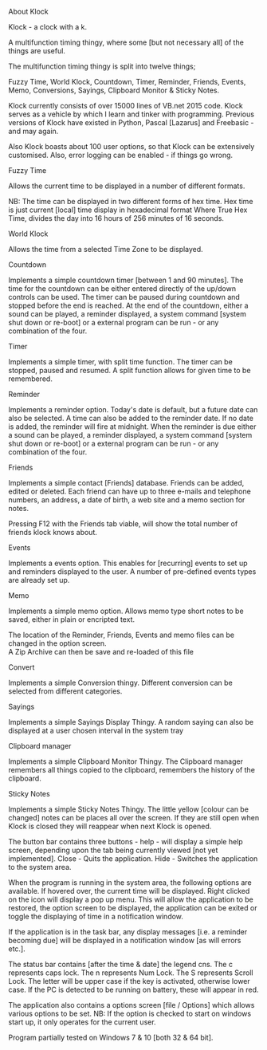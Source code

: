 About Klock

Klock - a clock with a k.

A multifunction timing thingy, where some [but not necessary all] of the things are useful.

The multifunction timing thingy is split into twelve things;

Fuzzy Time, World Klock, Countdown, Timer, Reminder, Friends, Events, Memo, Conversions, Sayings, Clipboard Monitor & Sticky Notes.

Klock currently consists of over 15000 lines of VB.net 2015 code.  Klock serves as a vehicle by which I learn and tinker with programming.  Previous versions of Klock have existed in Python, Pascal [Lazarus] and Freebasic - and may again.

Also Klock boasts about 100 user options, so that Klock can be extensively customised.  Also, error logging can be enabled - if things go wrong.


Fuzzy Time

Allows the current time to be displayed in a number of different formats.

NB: The time can be displayed in two different forms of hex time.
Hex time is just current [local] time display in hexadecimal format
Where True Hex Time, divides the day into 16 hours of 256 minutes of 16 seconds.


World Klock

Allows the time from a selected Time Zone to be displayed. 


Countdown

Implements a simple countdown timer [between 1 and 90 minutes].
The time for the countdown can be either entered directly of the up/down controls can be used.  The timer can be paused during countdown and stopped before the end is reached.  At the end of the countdown, either a sound can be played, a reminder displayed, a system command [system shut down or re-boot] or a external program can be run - or any combination of the four.


Timer

Implements  a simple timer, with split time function.
The timer can be stopped, paused and resumed.
A split function allows for given time to be remembered.


Reminder

Implements a reminder option.
Today's date is default, but a future date can also be selected.  A time can also be added to the reminder date.  If no date is added, the reminder will fire at midnight.  When the reminder is due either a sound can be played, a reminder displayed, a system command [system shut down or re-boot] or a external program can be run - or any combination of the four.


Friends

Implements a simple contact [Friends] database.
Friends can be added, edited or deleted.  Each friend can have up to three e-mails and telephone numbers, an address, a date of birth, a web site and a memo section for notes.

Pressing F12 with the Friends tab viable, will show the total number of friends klock knows about.


Events

Implements a events option.
This enables for [recurring] events to set up and reminders displayed to the user.  A number of pre-defined events types are already set up.


Memo

Implements a simple memo option.
Allows memo type short notes to be saved, either in plain or encripted text.


The location of the Reminder, Friends, Events and memo files can be changed in the option screen.  
A Zip Archive can then be save and re-loaded of this file


Convert

Implements a simple Conversion thingy.
Different conversion can be selected from different categories.


Sayings

Implements a simple Sayings Display Thingy.
A random saying can also be displayed at a user chosen interval in the system tray


Clipboard manager

Implements a simple Clipboard Monitor Thingy.
The Clipboard manager remembers all things copied to the clipboard, remembers the history of the clipboard.


Sticky Notes

Implements a simple Sticky Notes Thingy.
The little yellow [colour can be changed] notes can be places all over the screen.
If they are still open when Klock is closed they will reappear when next Klock is opened.



The button bar contains three buttons -
help  - will display a simple help screen, depending upon the tab being currently viewed [not yet implemented].
Close - Quits the application.
Hide  - Switches the application to the system area.


When the program is running in the system area, the following options are available.
If hovered over, the current time will be displayed.
Right clicked on the icon will display a pop up menu.
This will allow the application to be restored, the option screen to be displayed, the application can be exited or toggle the displaying of time in a notification window.

If the application is in the task bar, any display messages
[i.e. a reminder becoming due] will be displayed in a notification window [as will errors etc.].



The status bar contains [after the time & date] the legend cns.
The c represents caps lock.
The n represents Num Lock.
The S represents Scroll Lock.
The letter will be upper case if the key is activated, otherwise lower case.
If the PC is detected to be running on battery, these will appear in red.


The application also contains a options screen [file / Options] which allows various options to be set.
NB: If the option is checked to start on windows start up, it only operates for the current user.


Program partially tested on Windows 7 & 10 [both 32 & 64 bit].

